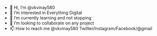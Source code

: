 - 👋 Hi, I’m @vkvinay580
- 👀 I’m interested in Everything Digital
- 🌱 I’m currently learning and not stopping
- 💞️ I’m looking to collaborate on any project
- 📫 How to reach me @vkvinay580 Twitter/Instagram/Facebook/@gmail

<!---
vkvinay580/vkvinay580 is a ✨ special ✨ repository because its `README.md` (this file) appears on your GitHub profile.
You can click the Preview link to take a look at your changes.
--->

